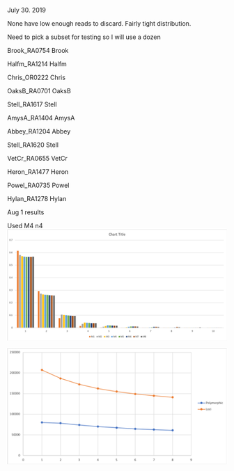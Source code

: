 July 30\. 2019

None have low enough reads to discard. Fairly tight distribution.

Need to pick a subset for testing so I will use a dozen

Brook\_RA0754 Brook

Halfm\_RA1214 Halfm

Chris\_OR0222 Chris

OaksB\_RA0701 OaksB

Stell\_RA1617 Stell

AmysA\_RA1404 AmysA

Abbey\_RA1204 Abbey

Stell\_RA1620 Stell

VetCr\_RA0655 VetCr

Heron\_RA1477 Heron

Powel\_RA0735 Powel

Hylan\_RA1278 Hylan

Aug 1 results

Used M4 n4![Picture1.png](resources/39EC6B7FE8361D7B301755D2BE5C67B9.png)

![Picture2.png](resources/AE758C28C30099883F223FB076E9B752.png)